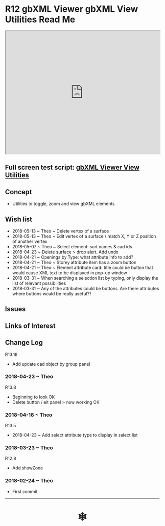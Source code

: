 <span style=display:none; >[You are now in a GitHub source code view - click this link to view Read Me file as a web page](http://www.ladybug.tools/spider/index.html#gbxml-viewer/r12/gv-gbv/README.md "View file as a web page." ) </span>

# R12 gbXML Viewer gbXML View Utilities Read Me


<iframe class=iframeReadMe src=http://www.ladybug.tools/spider/gbxml-viewer/r12/gv-gbv/gv-gbv.html width=100% height=400px >Iframes are not displayed on github.com</iframe>


## Full screen test script: [gbXML Viewer View Utilities]( http://www.ladybug.tools/spider/gbxml-viewer/r12/gv-gbv/gv-gbv.html )


## Concept

* Utilities to toggle, zoom and view gbXML elements

## Wish list

* 2018-05-13 ~ Theo ~ Delete vertex of a surface
* 2018-05-13 ~ Theo ~ Edit vertex of a surface / match X, Y or Z position of another vertex
* 2018-05-07 ~ Theo ~ Select element: sort names & cad ids
* 2018-04-23 ~ Delete surface > drop alert. Add undo
* 2018-04-21 ~ Openings by Type: what attribute info to add?
* 2018-04-21 ~ Theo ~ Storey attribute item has a zoom button
* 2018-04-21 ~ Theo ~ Element attribute card: title could be button that would cause XML text to be displayed in pop-up window
* 2018-03-31 ~ When searching a selection list by typing, only display the list of relevant possibilities
* 2018-03-31 ~ Any of the attributes could be buttons. Are there attributes where buttons would be really useful??

## Issues



## Links of Interest



## Change Log

R13.18
* Add update cad object by group panel

### 2018-04-23 ~ Theo

R13.8
* Beginning to look OK
* Delete button / eit panel > now working OK

### 2018-04-16 ~ Theo

R13.5
* 2018-04-23 ~ Add select attribute type to display in select list

### 2018-03-23 ~ Theo

R12.8
* Add showZone

### 2018-02-24 ~ Theo

* First commit

***

# <center title="hello!" ><a href=javascript:window.scrollTo(0,0); style=text-decoration:none; > &#x1f578; </a></center>



